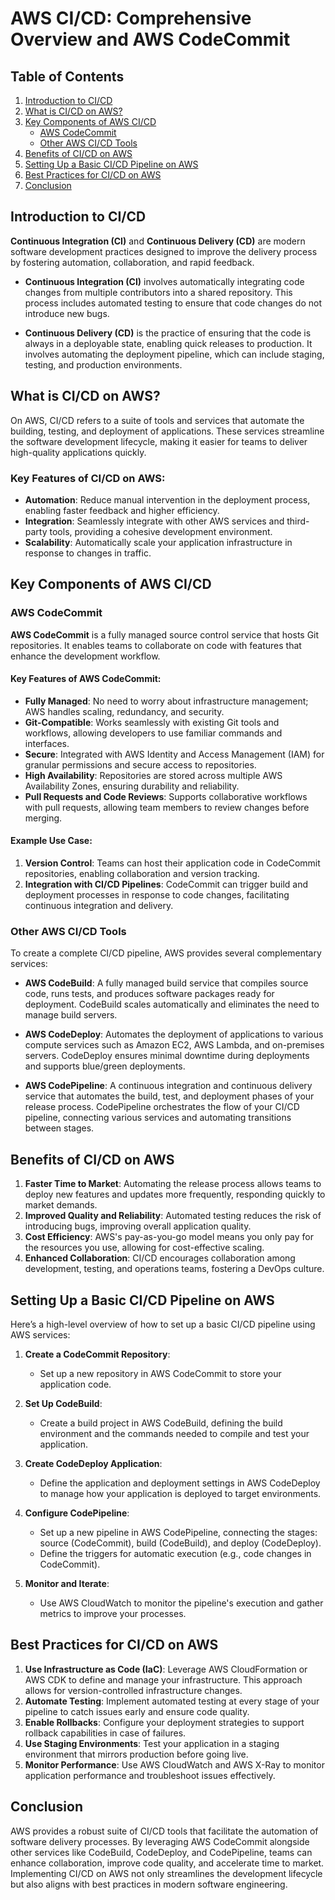 
# AWS CI/CD: Comprehensive Overview and AWS CodeCommit

## Table of Contents
1. [Introduction to CI/CD](#introduction-to-cicd)
2. [What is CI/CD on AWS?](#what-is-cicd-on-aws)
3. [Key Components of AWS CI/CD](#key-components-of-aws-cicd)
   - [AWS CodeCommit](#aws-codecommit)
   - [Other AWS CI/CD Tools](#other-aws-cicd-tools)
4. [Benefits of CI/CD on AWS](#benefits-of-cicd-on-aws)
5. [Setting Up a Basic CI/CD Pipeline on AWS](#setting-up-a-basic-cicd-pipeline-on-aws)
6. [Best Practices for CI/CD on AWS](#best-practices-for-cicd-on-aws)
7. [Conclusion](#conclusion)

## Introduction to CI/CD

**Continuous Integration (CI)** and **Continuous Delivery (CD)** are modern software development practices designed to improve the delivery process by fostering automation, collaboration, and rapid feedback.

- **Continuous Integration (CI)** involves automatically integrating code changes from multiple contributors into a shared repository. This process includes automated testing to ensure that code changes do not introduce new bugs.
  
- **Continuous Delivery (CD)** is the practice of ensuring that the code is always in a deployable state, enabling quick releases to production. It involves automating the deployment pipeline, which can include staging, testing, and production environments.

## What is CI/CD on AWS?

On AWS, CI/CD refers to a suite of tools and services that automate the building, testing, and deployment of applications. These services streamline the software development lifecycle, making it easier for teams to deliver high-quality applications quickly.

### Key Features of CI/CD on AWS:
- **Automation**: Reduce manual intervention in the deployment process, enabling faster feedback and higher efficiency.
- **Integration**: Seamlessly integrate with other AWS services and third-party tools, providing a cohesive development environment.
- **Scalability**: Automatically scale your application infrastructure in response to changes in traffic.

## Key Components of AWS CI/CD

### AWS CodeCommit

**AWS CodeCommit** is a fully managed source control service that hosts Git repositories. It enables teams to collaborate on code with features that enhance the development workflow.

#### Key Features of AWS CodeCommit:
- **Fully Managed**: No need to worry about infrastructure management; AWS handles scaling, redundancy, and security.
- **Git-Compatible**: Works seamlessly with existing Git tools and workflows, allowing developers to use familiar commands and interfaces.
- **Secure**: Integrated with AWS Identity and Access Management (IAM) for granular permissions and secure access to repositories.
- **High Availability**: Repositories are stored across multiple AWS Availability Zones, ensuring durability and reliability.
- **Pull Requests and Code Reviews**: Supports collaborative workflows with pull requests, allowing team members to review changes before merging.

#### Example Use Case:
1. **Version Control**: Teams can host their application code in CodeCommit repositories, enabling collaboration and version tracking.
2. **Integration with CI/CD Pipelines**: CodeCommit can trigger build and deployment processes in response to code changes, facilitating continuous integration and delivery.

### Other AWS CI/CD Tools

To create a complete CI/CD pipeline, AWS provides several complementary services:

- **AWS CodeBuild**: A fully managed build service that compiles source code, runs tests, and produces software packages ready for deployment. CodeBuild scales automatically and eliminates the need to manage build servers.
  
- **AWS CodeDeploy**: Automates the deployment of applications to various compute services such as Amazon EC2, AWS Lambda, and on-premises servers. CodeDeploy ensures minimal downtime during deployments and supports blue/green deployments.

- **AWS CodePipeline**: A continuous integration and continuous delivery service that automates the build, test, and deployment phases of your release process. CodePipeline orchestrates the flow of your CI/CD pipeline, connecting various services and automating transitions between stages.

## Benefits of CI/CD on AWS

1. **Faster Time to Market**: Automating the release process allows teams to deploy new features and updates more frequently, responding quickly to market demands.
2. **Improved Quality and Reliability**: Automated testing reduces the risk of introducing bugs, improving overall application quality.
3. **Cost Efficiency**: AWS's pay-as-you-go model means you only pay for the resources you use, allowing for cost-effective scaling.
4. **Enhanced Collaboration**: CI/CD encourages collaboration among development, testing, and operations teams, fostering a DevOps culture.

## Setting Up a Basic CI/CD Pipeline on AWS

Here’s a high-level overview of how to set up a basic CI/CD pipeline using AWS services:

1. **Create a CodeCommit Repository**:
   - Set up a new repository in AWS CodeCommit to store your application code.
   
2. **Set Up CodeBuild**:
   - Create a build project in AWS CodeBuild, defining the build environment and the commands needed to compile and test your application.
   
3. **Create CodeDeploy Application**:
   - Define the application and deployment settings in AWS CodeDeploy to manage how your application is deployed to target environments.
   
4. **Configure CodePipeline**:
   - Set up a new pipeline in AWS CodePipeline, connecting the stages: source (CodeCommit), build (CodeBuild), and deploy (CodeDeploy).
   - Define the triggers for automatic execution (e.g., code changes in CodeCommit).

5. **Monitor and Iterate**:
   - Use AWS CloudWatch to monitor the pipeline's execution and gather metrics to improve your processes.

## Best Practices for CI/CD on AWS

1. **Use Infrastructure as Code (IaC)**: Leverage AWS CloudFormation or AWS CDK to define and manage your infrastructure. This approach allows for version-controlled infrastructure changes.
2. **Automate Testing**: Implement automated testing at every stage of your pipeline to catch issues early and ensure code quality.
3. **Enable Rollbacks**: Configure your deployment strategies to support rollback capabilities in case of failures.
4. **Use Staging Environments**: Test your application in a staging environment that mirrors production before going live.
5. **Monitor Performance**: Use AWS CloudWatch and AWS X-Ray to monitor application performance and troubleshoot issues effectively.

## Conclusion

AWS provides a robust suite of CI/CD tools that facilitate the automation of software delivery processes. By leveraging AWS CodeCommit alongside other services like CodeBuild, CodeDeploy, and CodePipeline, teams can enhance collaboration, improve code quality, and accelerate time to market. Implementing CI/CD on AWS not only streamlines the development lifecycle but also aligns with best practices in modern software engineering.



